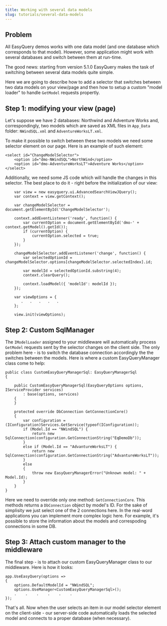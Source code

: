 ```yaml
---
title: Working with several data models
slug: tutorials/several-data-models
---
```



## Problem

All EasyQuery demos works with one data model (and one database which corresponds to that model). However, some application might work with several databases and switch between them at run-time.

The good news: starting from version 5.1.0 EasyQuery makes the task of switching between several data models quite simple. 

Here we are going to describe how to add a selector that switches between two data models on your view/page and then how to setup a custom "model loader" to handle `GetModel` requests propertly. 

## Step 1: modifying your view (page)

Let's suppose we have 2 databases: Northwind and Adventure Works and, correspondingly, two models which are saved as XML files in `App_Data` folder: `NWindSQL.xml` and  `AdventureWorksLT.xml`.

To make it possible to switch between these two models we need some selector element on our page. Here is an example of such element:

```
<select id="ChangeModelSelector">
    <option id="dmo-NWindSQL">NorthWind</option>
    <option id="dmo-AdventureWorksLT">Adventure Works</option>
</select>
```


Additionally, we need some JS code which will handle the changes in this selector. The best place to do it - right before the initialization of our view:

```
    var view = new easyquery.ui.AdvancedSearchViewJQuery();
    var context = view.getContext();

    var changeModelSelector = document.getElementById('ChangeModelSelector');

    context.addEventListener('ready', function() {
        var currentOption = document.getElementById('dmo-' + context.getModel().getId());
        if (currentOption) {
            currentOption.selected = true;
        }
    });
	
	changeModelSelector.addEventListener('change', function() {
        var selectedOptionId = changeModelSelector.options[changeModelSelector.selectedIndex].id;

        var modelId = selectedOptionId.substring(4);
        context.clearQuery();

        context.loadModel({ 'modelId': modelId });
    });
	
	var viewOptions = {
	   .   .   .   .   .
	};
	
	view.init(viewOptions);
```


## Step 2: Custom SqlManager

The `IModelLoader` assigned to your middleware will automatically process `GetModel` requests sent by the selector changes on the client side. The only problem here - is to switch the database connection accordingly the the switches between the models. Here is where a custom EasyQueryManager class come to help:

```
public class CustomEasyQueryManagerSql: EasyQueryManagerSql
{

    public CustomEasyQueryManagerSql(EasyQueryOptions options, IServiceProvider services)
        : base(options, services)
    {
    }

    protected override DbConnection GetConnectionCore()
    {
        var configuration = (IConfiguration)Services.GetService(typeof(IConfiguration));
        if (Model.Id == "NWindSQL") {
            return new SqlConnection(configuration.GetConnectionString("EqDemoDb"));
        }
        else if (Model.Id == "AdvantureWorksLT") {
            return new SqlConnection(configuration.GetConnectionString("AdvantureWorksLT"));
        }
        else
        {
            throw new EasyQueryManagerError("Unknown model: " + Model.Id);
        }
    }
}
```

Here we need to override only one method: `GetConnectionCore`. This methods returns a `DbConnection` object by model's ID. For the sake of simplisity we just select one of the 2 connections here. In the real-word applications you can implement more complex logic here. For example, it's possible to store the information about the models and correspoding connections in some DB.


## Step 3: Attach custom manager to the middleware

The final step - is to attach our custom EasyQueryManager class to our middleware. Here is how it looks:

```
app.UseEasyQuery(options =>
{
    options.DefaultModelId = "NWindSQL";
    options.UseManager<CustomEasyQueryManagerSql>();
    .    .    .    .    .    .
});
```

That's all. Now when the user selects an item in our model selector element on the client-side - our server-side code automatically loads the selected model and connects to a proper database (when necessary).